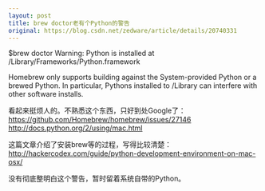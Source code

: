 ```yaml
---
layout: post
title: brew doctor老有个Python的警告
original: https://blog.csdn.net/zedware/article/details/20740331
---
```

$brew doctor
Warning: Python is installed at /Library/Frameworks/Python.framework


Homebrew only supports building against the System-provided Python or a
brewed Python. In particular, Pythons installed to /Library can interfere
with other software installs.

看起来挺烦人的。不熟悉这个东西，只好到处Google了：https://github.com/Homebrew/homebrew/issues/27146
http://docs.python.org/2/using/mac.html

这篇文章介绍了安装brew等的过程，写得比较清楚：http://hackercodex.com/guide/python-development-environment-on-mac-osx/

没有彻底整明白这个警告，暂时留着系统自带的Python。


